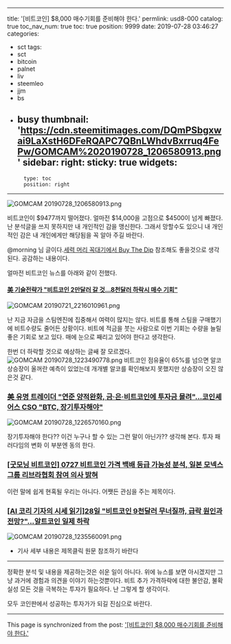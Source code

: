 
---
title: '[비트코인] $8,000 매수기회를 준비해야 한다.'
permlink: usd8-000
catalog: true
toc_nav_num: true
toc: true
position: 9999
date: 2019-07-28 03:46:27
categories:
- sct
tags:
- sct
- bitcoin
- palnet
- liv
- steemleo
- jjm
- bs
- busy
thumbnail: 'https://cdn.steemitimages.com/DQmPSbgxwai9LaXstH6DFeRQAPC7QBnLWhdvBxrruq4FePw/GOMCAM%2020190728_1206580913.png'
sidebar:
    right:
        sticky: true
widgets:
    -
        type: toc
        position: right
---


![GOMCAM 20190728_1206580913.png](https://cdn.steemitimages.com/DQmPSbgxwai9LaXstH6DFeRQAPC7QBnLWhdvBxrruq4FePw/GOMCAM%2020190728_1206580913.png)

비트코인이 $9477까지 떨어졌다. 
얼마전 $14,000을 고점으로 $4500이 넘게 빠졌다. 
난 분석글을 쓰지 못하지만 내 개인적인 감을 
맹신한다. 그래서 망할수도 있으니 내 개인적인 감은
내 개인에게만 해당됨을 꼭 알아 주길 바란다. 

@morning 님 글이다.[세력 머리 꼭대기에서 Buy The Dip](https://www.steemcoinpan.com/sct/@morning/buy-the-dip) 참조해도 좋을것으로 생각된다. 공감하는 내용이다.

얼마전 비트코인 뉴스를 아래와 같이 전했다. 
#### [美 기술전략가 "비트코인 2만달러 갈 것…8천달러 하락시 매수 기회"](http://coinreaders.com/4911)
![GOMCAM 20190721_2216010961.png](https://cdn.steemitimages.com/DQmQcrQ64W7ouAmFduSRHwACWqoDvWY3eAh2HoHpNV4kEQz/GOMCAM%2020190721_2216010961.png)


난 지금 자금을 스팀엔진에 집중해서 여력이 많지는 않다. 
비트를 통해 스팀을 구매했기에 비트수량도 줄어든 상황이다.
비트에 적금을 붓는 사람으로 이번 기회는 수량을 늘릴 좋은 기회로
보고 있다. 매에 눈으로 째리고 있어야 한다고 생각한다.

한번 더 하락할 것으로 예상하는 글쌔 잘 모르겠다.
![GOMCAM 20190728_1223490778.png](https://cdn.steemitimages.com/DQmaJV4U9SaQGLpC4uVsJjmoQkruTDL78wx1EpZNGGtdRWW/GOMCAM%2020190728_1223490778.png)
비트코인 점유율이 65%를 넘으면 알코 상승장이 올꺼란 
예측이 있었는데 개개별 알코를 확인해보지 못했지만 
상승장이 오진 않은것 같다.

### [美 유명 트레이더 "연준 양적완화, 금·은·비트코인에 투자금 몰려"…코인셰어스 CSO "BTC, 장기투자해야"](http://coinreaders.com/4994)
![GOMCAM 20190728_1226570160.png](https://cdn.steemitimages.com/DQmfPEAjcanpXzstZkurUnddfBWYo9vwJV9j1xPmDp8PsYC/GOMCAM%2020190728_1226570160.png)

장기투자해야 한다?? 이건 누구나 할 수 있는
그런 말이 아닌가?? 생각해 본다.
투자 패러다임의 변화 이 부분엔 동의 한다.

### [[굿모닝 비트코인] 0727 비트코인 가격 백배 등급 가능성 분석, 일본 모넥스 그룹 리브라협회 참여 의사 밝혀](https://www.blockmedia.co.kr/archives/101852)

이런 말에 쉽게 현혹될 우리는 아니다.  어쨋든 관심을 
주는 제목이다. 

### [[AI 코리 기자의 시세 읽기]28일 "비트코인 9천달러 무너질까, 급락 원인과 전망?"…알트코인 일제 하락](http://coinreaders.com/4992)
![GOMCAM 20190728_1235560091.png](https://cdn.steemitimages.com/DQmVfMbp9ZJkH1WDqoaCmLE1WaXmijrdhHUKKmXwTWouCMh/GOMCAM%2020190728_1235560091.png)

- 기사 세부 내용은 제목클릭 원문 참조하기 바란다

---

정확한 분석 및 내용을 제공하는것은 쉬운 일이 아니다.
위에 뉴스를 보면 아시겠지만 그냥 과거에 경험과 의견을 이야기 하는것뿐이다.
비트 추가 가격하락에 대한  불안감, 불확실성 모든 것을 
극복하는 투자가 필요하다.  난 그렇게 할 생각이다.

모두 코인판에서 성공하는 투자가가  되길 진심으로 바란다.

- - -

This page is synchronized from the post: ['[비트코인] $8,000 매수기회를 준비해야 한다.'](https://steemit.com/@kibumh/usd8-000)
